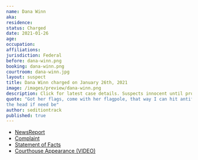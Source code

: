 ```yaml
---
name: Dana Winn
aka:
residence:
status: Charged
date: 2021-01-26
age:
occupation:
affiliations:
jurisdiction: Federal
before: dana-winn.png
booking: dana-winn.png
courtroom: dana-winn.jpg
layout: suspect
title: Dana Winn charged on January 26th, 2021
image: /images/preview/dana-winn.png
description: Click for latest case details. Suspects innocent until proven guilty.
quote: "Got her flags, come with her flagpole, that way I can hit antifa in
the head if need be"
author: seditiontrack
published: true
---
```


- [NewsReport](https://www.thedailybeast.com/florida-couple-rachael-pert-and-dana-joe-winn-charged-in-capitol-riots)
- [Complaint](https://www.justice.gov//opa/page/file/1360796/download)
- [Statement of Facts](https://www.justice.gov//opa/page/file/1360796/download)
- [Courthouse Appearance (VIDEO)](https://www.actionnewsjax.com/news/local/clay-county/us-capitol-riots-middleburg-couple-granted-supervised-release-ran-out-federal-courthouse/RQCOMRARCRFMBHUEHMUQRASDRI/)
